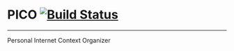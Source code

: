 # PICO [![Build Status](https://magnum.travis-ci.com/lukaswelte/PICO.svg?token=tVUbNj6NR4avxNovm8ML&branch=develop)](https://magnum.travis-ci.com/lukaswelte/PICO)
---

Personal Internet Context Organizer
